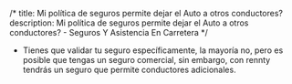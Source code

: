 /*title: Mi política de seguros permite dejar el Auto a otros conductores?description: Mi política de seguros permite dejar el Auto a otros conductores? - Seguros Y Asistencia En Carretera*/* Tienes que validar tu seguro específicamente, la mayoría no, pero es posible que tengas un seguro comercial, sin embargo, con rennty tendrás un seguro que permite conductores adicionales.
